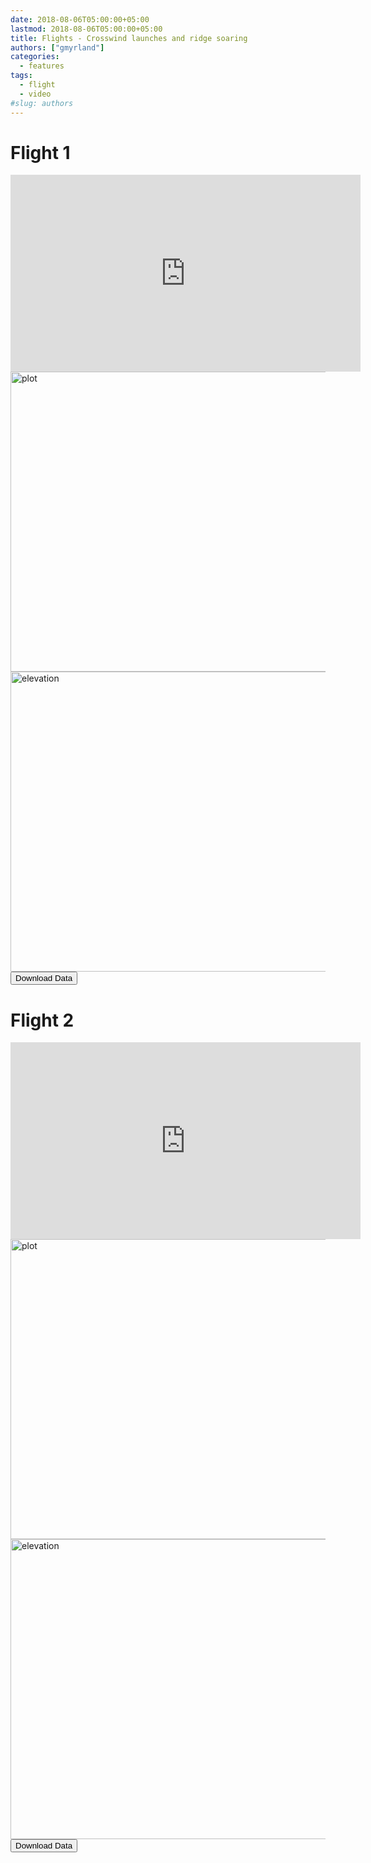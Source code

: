 ```yaml
---
date: 2018-08-06T05:00:00+05:00
lastmod: 2018-08-06T05:00:00+05:00
title: Flights - Crosswind launches and ridge soaring
authors: ["gmyrland"]
categories:
  - features
tags:
  - flight
  - video
#slug: authors
---
```


# Flight 1

<iframe width="560" height="315" src="https://www.youtube.com/embed/p35Z_FFyqoQ" frameborder="0" allow="accelerometer; autoplay; encrypted-media; gyroscope; picture-in-picture" allowfullscreen></iframe>
<img src="/data/2018-08-06-Glen-01-plot.png" alt="plot" style="width:640px;height:480px;">
<img src="/data/2018-08-06-Glen-01-elevation.png" alt="elevation" style="width:640px;height:480px;">
<form action="/data/2018-08-06-Glen-01.kmz"><input type="submit" value="Download Data" /></form>

# Flight 2

<iframe width="560" height="315" src="https://www.youtube.com/embed/4AP-zbIkKmc" frameborder="0" allow="accelerometer; autoplay; encrypted-media; gyroscope; picture-in-picture" allowfullscreen></iframe>
<img src="/data/2018-08-06-Glen-02-plot.png" alt="plot" style="width:640px;height:480px;">
<img src="/data/2018-08-06-Glen-02-elevation.png" alt="elevation" style="width:640px;height:480px;">
<form action="/data/2018-08-06-Glen-02.kmz"><input type="submit" value="Download Data" /></form>
